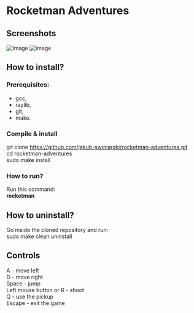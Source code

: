 # Rocketman Adventures
## Screenshots
![image](https://github.com/jakub-swiniarski/rocketman-adventures/assets/77209709/b219e0ed-07e4-4cff-a482-81aa55bbc8d5)
![image](https://github.com/jakub-swiniarski/rocketman-adventures/assets/77209709/09a652b3-0355-493a-b2d8-a47b17cc2aaa)

## How to install?
### Prerequisites:
- gcc,
- raylib,
- git,
- make.

### Compile & install
git clone https://github.com/jakub-swiniarski/rocketman-adventures.git <br/>
cd rocketman-adventures <br/>
sudo make install

### How to run?
Run this command: <br/>
**rocketman**

## How to uninstall?
Go inside the cloned repository and run: <br/>
sudo make clean uninstall

## Controls
A - move left <br/>
D - move right <br/>
Space - jump <br/>
Left mouse button or R - shoot <br/>
Q - use the pickup <br/>
Escape - exit the game
